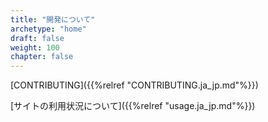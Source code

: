 ```yaml
---
title: "開発について"
archetype: "home"
draft: false
weight: 100
chapter: false
---
```


[CONTRIBUTING]({{%relref "CONTRIBUTING.ja_jp.md"%}})

[サイトの利用状況について]({{%relref "usage.ja_jp.md"%}})
